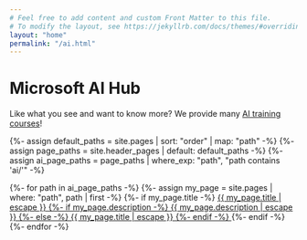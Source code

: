 ```yaml
---
# Feel free to add content and custom Front Matter to this file.
# To modify the layout, see https://jekyllrb.com/docs/themes/#overriding-theme-defaults
layout: "home"
permalink: "/ai.html"
---
```


# Microsoft AI Hub

Like what you see and want to know more? We provide many [AI training courses](https://academy.xebia.com/?s=ai&page=1)!

<!-- Navigation Links Section -->
{%- assign default_paths = site.pages | sort: "order" | map: "path" -%}
{%- assign page_paths = site.header_pages | default: default_paths -%}
{%- assign ai_page_paths = page_paths | where_exp: "path", "path contains 'ai/'" -%}

<div class="bottom-navigation">
  <div class="nav-grid">
    {%- for path in ai_page_paths -%}
      {%- assign my_page = site.pages | where: "path", path | first -%}
      {%- if my_page.title -%}
      <a href="{{ my_page.url | relative_url }}" class="nav-square">
        <span class="nav-title">{{ my_page.title | escape }}</span>
        <span class="nav-desc">
          {%- if my_page.description -%}
            {{ my_page.description | escape }}
          {%- else -%}
            {{ my_page.title | escape }}
          {%- endif -%}
        </span>
      </a>
      {%- endif -%}
    {%- endfor -%}
  </div>
</div>
